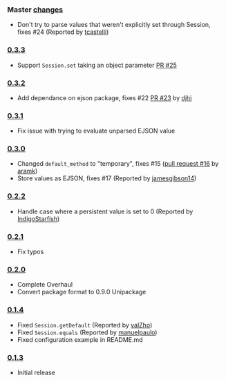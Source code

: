 ### Master [changes](https://github.com/okgrow/meteor-persistent-session/compare/v0.3.3...master)

 * Don't try to parse values that weren't explicitly set through Session, fixes #24 (Reported by [tcastelli](https://github.com/tcastelli))

### [0.3.3](https://github.com/okgrow/meteor-persistent-session/compare/v0.3.2...v0.3.3)

 * Support `Session.set` taking an object parameter [PR #25](https://github.com/okgrow/meteor-persistent-session/pull/25)

### [0.3.2](https://github.com/okgrow/meteor-persistent-session/compare/v0.3.1...v0.3.2)

 * Add dependance on ejson package, fixes #22 [PR #23](https://github.com/okgrow/meteor-persistent-session/pull/23) by [djhi](https://github.com/djhi)

### [0.3.1](https://github.com/okgrow/meteor-persistent-session/compare/v0.3.0...v0.3.1)

 * Fix issue with trying to evaluate unparsed EJSON value

### [0.3.0](https://github.com/okgrow/meteor-persistent-session/compare/v0.2.2...v0.3.0)

 * Changed `default_method` to "temporary", fixes #15 ([pull request #16](https://github.com/okgrow/meteor-persistent-session/pull/16) by [aramk](https://github.com/aramk))
 * Store values as EJSON, fixes #17 (Reported by [jamesgibson14](https://github.com/jamesgibson14))

### [0.2.2](https://github.com/okgrow/meteor-persistent-session/compare/v0.2.1...v0.2.2)

 * Handle case where a persistent value is set to 0 (Reported by [IndigoStarfish](https://github.com/IndigoStarfish))

### [0.2.1](https://github.com/okgrow/meteor-persistent-session/compare/v0.2.0...v0.2.1)

 * Fix typos

### [0.2.0](https://github.com/okgrow/meteor-persistent-session/compare/v0.1.4...v0.2.0)

 * Complete Overhaul
 * Convert package format to 0.9.0 Unipackage

### [0.1.4](https://github.com/okgrow/meteor-persistent-session/releases/tag/v0.1.4)

 * Fixed `Session.getDefault` (Reported by [valZho](https://github.com/valZho))
 * Fixed `Session.equals` (Reported by [manuelpaulo](https://github.com/manuelpaulo))
 * Fixed configuration example in README.md

### [0.1.3](https://github.com/okgrow/meteor-persistent-session/releases/tag/v0.1.3)

 * Initial release
